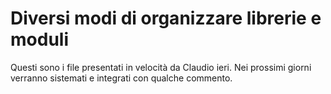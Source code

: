 # Diversi modi di organizzare librerie e moduli

Questi sono i file presentati in velocità da Claudio ieri. Nei prossimi giorni verranno sistemati e integrati con qualche commento.


